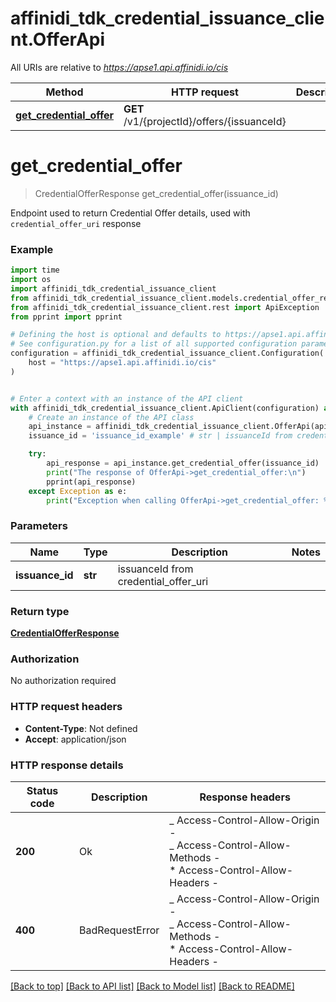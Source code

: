 # affinidi_tdk_credential_issuance_client.OfferApi

All URIs are relative to *https://apse1.api.affinidi.io/cis*

| Method                                                       | HTTP request                                | Description |
| ------------------------------------------------------------ | ------------------------------------------- | ----------- |
| [**get_credential_offer**](OfferApi.md#get_credential_offer) | **GET** /v1/{projectId}/offers/{issuanceId} |

# **get_credential_offer**

> CredentialOfferResponse get_credential_offer(issuance_id)

Endpoint used to return Credential Offer details, used with `credential_offer_uri` response

### Example

```python
import time
import os
import affinidi_tdk_credential_issuance_client
from affinidi_tdk_credential_issuance_client.models.credential_offer_response import CredentialOfferResponse
from affinidi_tdk_credential_issuance_client.rest import ApiException
from pprint import pprint

# Defining the host is optional and defaults to https://apse1.api.affinidi.io/cis
# See configuration.py for a list of all supported configuration parameters.
configuration = affinidi_tdk_credential_issuance_client.Configuration(
    host = "https://apse1.api.affinidi.io/cis"
)


# Enter a context with an instance of the API client
with affinidi_tdk_credential_issuance_client.ApiClient(configuration) as api_client:
    # Create an instance of the API class
    api_instance = affinidi_tdk_credential_issuance_client.OfferApi(api_client)
    issuance_id = 'issuance_id_example' # str | issuanceId from credential_offer_uri

    try:
        api_response = api_instance.get_credential_offer(issuance_id)
        print("The response of OfferApi->get_credential_offer:\n")
        pprint(api_response)
    except Exception as e:
        print("Exception when calling OfferApi->get_credential_offer: %s\n" % e)
```

### Parameters

| Name            | Type    | Description                          | Notes |
| --------------- | ------- | ------------------------------------ | ----- |
| **issuance_id** | **str** | issuanceId from credential_offer_uri |

### Return type

[**CredentialOfferResponse**](CredentialOfferResponse.md)

### Authorization

No authorization required

### HTTP request headers

- **Content-Type**: Not defined
- **Accept**: application/json

### HTTP response details

| Status code | Description     | Response headers                                                                                                  |
| ----------- | --------------- | ----------------------------------------------------------------------------------------------------------------- |
| **200**     | Ok              | _ Access-Control-Allow-Origin - <br> _ Access-Control-Allow-Methods - <br> \* Access-Control-Allow-Headers - <br> |
| **400**     | BadRequestError | _ Access-Control-Allow-Origin - <br> _ Access-Control-Allow-Methods - <br> \* Access-Control-Allow-Headers - <br> |

[[Back to top]](#) [[Back to API list]](../README.md#documentation-for-api-endpoints) [[Back to Model list]](../README.md#documentation-for-models) [[Back to README]](../README.md)
